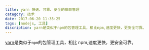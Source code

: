 ```yaml
---
title: yarn 快速、可靠、安全的依赖管理
category: 技术
date: 2017-06-20 11:35:25
tags: [nodejs, 工具]
discription: yarn是类似于npm的包管理工具，相比npm,速度更快，更安全可靠。
---
```


[yarn](https://yarnpkg.com)是类似于`npm`的包管理工具，相比 npm,速度更快，更安全可靠。

<!-- more -->
